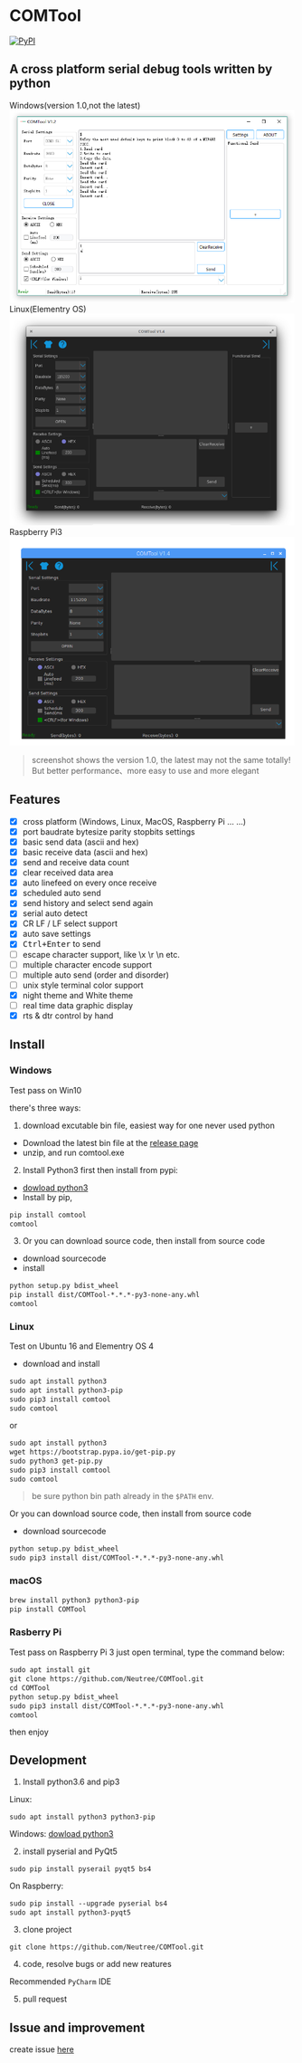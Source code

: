 COMTool
========

 [![PyPI](https://img.shields.io/pypi/v/comtool.svg)](https://pypi.python.org/pypi/comtool/)

A cross platform serial debug tools written by python
--------

Windows(version 1.0,not the latest)
![Windows screenshot](./COMToolData/assets/screenshot_V1.3.png)
Linux(Elementry OS)
![Linux(Elementry OS)screenshot](./COMToolData/assets/screenshot_V1.4_night.png)
Raspberry Pi3
![Raspberry Pi screenshot](./COMToolData/assets/RaspberryPiScreenshot.png)
> screenshot shows the version 1.0, the latest may not the same totally! But better performance、more easy to use and more elegant

## Features

- [x] cross platform (Windows, Linux, MacOS, Raspberry Pi ... ...)
- [x] port baudrate bytesize parity stopbits settings
- [x] basic send data (ascii and hex)
- [x] basic receive data (ascii and hex)
- [x] send and receive data count
- [x] clear received data area
- [x] auto linefeed on every once receive
- [x] scheduled auto send
- [x] send history and select send again
- [x] serial auto detect
- [x] CR LF / LF select support
- [x] auto save settings
- [x] <kbd>Ctrl+Enter</kbd> to send
- [ ] escape character support, like \x \r \n etc.
- [ ] multiple character encode support
- [ ] multiple auto send (order and disorder)
- [ ] unix style terminal color support
- [x] night theme and White theme
- [ ] real time data graphic display
- [x] rts & dtr control by hand

## Install

### Windows

Test pass on Win10

there's three ways:
1. download excutable bin file, easiest way for one never used python
  * Download the latest bin file at the [release page](https://github.com/Neutree/COMTool/releases)
  * unzip, and run comtool.exe
2. Install Python3 first then install from pypi:
  * [dowload python3](https://www.python.org/downloads/)
  * Install by pip,
```
pip install comtool
comtool
```
3. Or you can download source code, then install from source code
  * download sourcecode
  * install
```
python setup.py bdist_wheel
pip install dist/COMTool-*.*.*-py3-none-any.whl
comtool
```


### Linux

Test on Ubuntu 16 and Elementry OS 4

* download and install
```
sudo apt install python3
sudo apt install python3-pip
sudo pip3 install comtool
sudo comtool
```
or
```
sudo apt install python3
wget https://bootstrap.pypa.io/get-pip.py 
sudo python3 get-pip.py
sudo pip3 install comtool
sudo comtool
```
> be sure python bin path already in the `$PATH` env.



 Or you can download source code, then install from source code
  * download sourcecode
```
python setup.py bdist_wheel
sudo pip3 install dist/COMTool-*.*.*-py3-none-any.whl
```


### macOS

```
brew install python3 python3-pip
pip install COMTool
```

### Rasberry Pi

Test pass on Raspberry Pi 3
just open terminal, type the command below:
```
sudo apt install git
git clone https://github.com/Neutree/COMTool.git
cd COMTool
python setup.py bdist_wheel
sudo pip3 install dist/COMTool-*.*.*-py3-none-any.whl
comtool
```
then enjoy

## Development

1. Install python3.6 and pip3

Linux:
```
sudo apt install python3 python3-pip
```

Windows: 
  [dowload python3](https://www.python.org/downloads/)

2. install pyserial and PyQt5
```
sudo pip install pyserail pyqt5 bs4
```
On Raspberry:
```
sudo pip install --upgrade pyserial bs4
sudo apt install python3-pyqt5
```

3. clone project
```
git clone https://github.com/Neutree/COMTool.git
```

4. code, resolve bugs or add new reatures

Recommended `PyCharm` IDE


5. pull request

## Issue and improvement

create issue [here](https://github.com/Neutree/COMTool/issues/new)



